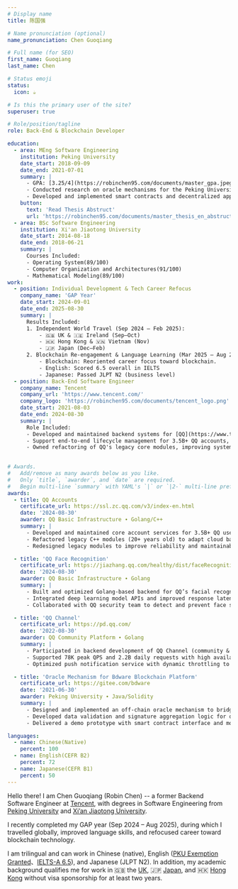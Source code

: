 ```yaml
---
# Display name
title: 陈国强

# Name pronunciation (optional)
name_pronunciation: Chen Guoqiang

# Full name (for SEO)
first_name: Guoqiang
last_name: Chen

# Status emoji
status:
  icon: ☕️

# Is this the primary user of the site?
superuser: true

# Role/position/tagline
role: Back-End & Blockchain Developer

education:
  - area: MEng Software Engineering 
    institution: Peking University
    date_start: 2018-09-09
    date_end: 2021-07-01
    summary: |
      - GPA: [3.25/4](https://robinchen95.com/documents/master_gpa.jpeg), [Top 20%](https://robinchen95.com/documents/master_gpa_explan.jpeg)
      - Conducted research on oracle mechanisms for the Peking University [Bdware Blockchain platform](https://gitee.com/bdware).
      - Developed and implemented smart contracts and decentralized applications on the platform.
    button:
      text: 'Read Thesis Abstruct'
      url: 'https://robinchen95.com/documents/master_thesis_en_abstruct.pdf'
  - area: BSc Software Engineering
    institution: Xi'an Jiaotong University
    date_start: 2014-08-18
    date_end: 2018-06-21
    summary: |
      Courses Included:
      - Operating System(89/100)
      - Computer Organization and Architectures(91/100)
      - Mathematical Modeling(89/100)
work:
  - position: Individual Development & Tech Career Refocus
    company_name: 'GAP Year'
    date_start: 2024-09-01
    date_end: 2025-08-30
    summary: |
      Results Included:
      1. Independent World Travel (Sep 2024 – Feb 2025):
          - 🇬🇧 UK & 🇮🇪 Ireland (Sep–Oct)
          - 🇭🇰 Hong Kong & 🇻🇳 Vietnam (Nov)
          - 🇯🇵 Japan (Dec–Feb)
      2. Blockchain Re-engagement & Language Learning (Mar 2025 – Aug 2025):
          - Blockchain: Reoriented career focus toward blockchain.
          - English: Scored 6.5 overall in IELTS
          - Japanese: Passed JLPT N2 (business level)
  - position: Back-End Software Engineer
    company_name: Tencent
    company_url: 'https://www.tencent.com/'
    company_logo: 'https://robinchen95.com/documents/tencent_logo.png'
    date_start: 2021-08-03
    date_end: 2024-08-30
    summary: |
      Role Included:
      - Developed and maintained backend systems for [QQ](https://www.tencent.net.cn/products/qq/), a high-concurrency instant messaging (IM) platform, with some services scaling to 78K+ QPS and over 2.2B daily access.
      - Support end-to-end lifecycle management for 3.5B+ QQ accounts, including registration, revocation, recycling, and cross-platform login integration.
      - Owned refactoring of QQ's legacy core modules, improving system reliability and availability.
  

# Awards.
#   Add/remove as many awards below as you like.
#   Only `title`, `awarder`, and `date` are required.
#   Begin multi-line `summary` with YAML's `|` or `|2-` multi-line prefix and indent 2 spaces below.
awards:
  - title: QQ Accounts
    certificate_url: https://ssl.zc.qq.com/v3/index-en.html
    date: '2024-08-30'
    awarder: QQ Basic Infrastructure ∙ Golang/C++
    summary: |
      - Developed and maintained core account services for 3.5B+ QQ users, including registration, revocation, and recycling.
      - Refactored legacy C++ modules (20+ years old) to adapt cloud based services.
      - Redesigned legacy modules to improve reliability and maintainability, which is still running today. 

  - title: 'QQ Face Recognition'
    certificate_url: https://jiazhang.qq.com/healthy/dist/faceRecognition/guide_pc.html
    date: '2024-08-30'
    awarder: QQ Basic Infrastructure ∙ Golang
    summary: |
      - Built and optimized Golang-based backend for QQ’s facial recognition service, supporting user profile security and device login verification.
      - Integrated deep learning model APIs and improved response latency by 40% through concurrent image preprocessing and caching.
      - Collaborated with QQ security team to detect and prevent face spoofing attacks, improving system resilience against black and grey market abuse.

  - title: 'QQ Channel'
    certificate_url: https://pd.qq.com/
    date: '2022-08-30'
    awarder: QQ Community Platform ∙ Golang
    summary: |
      - Participated in backend development of QQ Channel (community & feeds platform), powering personalized content, identity display, and access permissions for 50M+ users.
      - Supported 78K peak QPS and 2.2B daily requests with high availability, implementing fine-grained caching and horizontally scalable architecture.
      - Optimized push notification service with dynamic throttling to reduce system load during peak hours.

  - title: 'Oracle Mechanism for Bdware Blockchain Platform'
    certificate_url: https://gitee.com/bdware
    date: '2021-06-30'
    awarder: Peking University ∙ Java/Solidity
    summary: |
      - Designed and implemented an off-chain oracle mechanism to bridge real-world data into Bdware’s blockchain platform.
      - Developed data validation and signature aggregation logic for oracle nodes, ensuring data consistency on-chain.
      - Delivered a demo prototype with smart contract interface and mock price feed integration.

languages:
  - name: Chinese(Native)
    percent: 100
  - name: English(CEFR B2)
    percent: 72
  - name: Japanese(CEFR B1)
    percent: 50
---
```


Hello there! I am Chen Guoqiang (Robin Chen) -- a former Backend Software Engineer at [Tencent](https://tencent.com), with degrees in Software Engineering from [Peking University](https://robinchen95.com/documents/master.jpeg) and [Xi’an Jiaotong University](https://robinchen95.com/documents/Bachelor.jpeg).

I recently completed my GAP year (Sep 2024 – Aug 2025), during which I travelled globally, improved language skills, and refocused career toward blockchain technology.

I am trilingual and can work in Chinese (native), English ([PKU Exemption Granted](https://robinchen95.com/documents/master_gpa.jpeg)、[IELTS-A 6.5](https://robinchen95.com/documents/ielts.jpeg)), and Japanese (JLPT N2). In addition, my academic background qualifies me for work in 🇬🇧 the [UK](https://www.gov.uk/high-potential-individual-visa), 🇯🇵 [Japan](https://www.moj.go.jp/isa/applications/status/designatedactivities51.html), and 🇭🇰 [Hong Kong](https://www.immd.gov.hk/eng/services/visas/TTPS.html) without visa sponsorship for at least two years.

